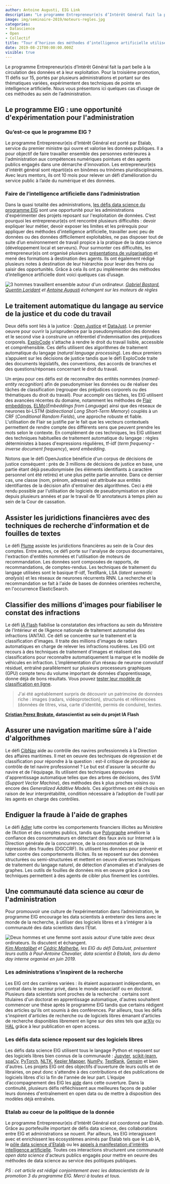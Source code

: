 ```yaml
---
author: Antoine Augusti, EIG Link
description: "Le programme Entrepreneur(e)s d’Intérêt Général fait la part belle à la circulation des données et à leur exploitation. Pour la troisième promotion, 11 défis sur 15, portés par plusieurs administrations et portant sur des thématiques variées, expérimentent des techniques de pointe en intelligence artificielle. Nous vous présentons ici quelques cas d’usage de ces méthodes au sein de l’administration."
image: img/seminaire-2019/moteurs-regles.jpg
categories:
- Datascience
- Open
- Collectif
title: "Tour d’horizon des méthodes d’intelligence artificielle utilisées dans les défis EIG 3"
date: 2019-08-21T00:00:00.000Z
visible: true
---
```


Le programme Entrepreneur(e)s d’Intérêt Général fait la part belle à la circulation des données et à leur exploitation. Pour la troisième promotion, 11 défis sur 15, portés par plusieurs administrations et portant sur des thématiques variées, expérimentent des techniques de pointe en intelligence artificielle. Nous vous présentons ici quelques cas d’usage de ces méthodes au sein de l’administration.


## Le programme EIG : une opportunité d'expérimentation pour l'administration


### Qu’est-ce que le programme EIG ? 

Le programme Entrepreneur(e)s d'Intérêt Général est porté par Etalab, service du premier ministre qui ouvre et valorise les données publiques. Il a pour objectif de faire travailler ensemble des personnes extérieures à l'administration aux compétences numériques pointues et des agents publics engagés dans une démarche d'innovation. Les entrepreneur(e)s d'intérêt général sont réparti(e)s en binômes ou trinômes pluridisciplinaires. Avec leurs mentors, ils ont 10 mois pour relever un défi d’amélioration du service public à l’aide du numérique et des données.


### Faire de l’intelligence artificielle dans l’administration 

Dans la quasi totalité des administrations, [les défis data science du programme EIG](/defis) sont une opportunité pour les administrations d'expérimenter des projets reposant sur l'exploitation de données. C’est pourquoi les entrepreneur(e)s ont rencontré plusieurs difficultés : devoir expliquer leur métier, devoir exposer les limites et les prérequis pour appliquer des méthodes d'intelligence artificielle, travailler avec peu de données ou des données difficilement exploitables, ne pas disposer tout de suite d’un environnement de travail propice à la pratique de la data science (développement local et serveurs). Pour surmonter ces difficultés, les entrepreneur(e)s ont organisé plusieurs [présentations de vulgarisation](https://speakerdeck.com/eig2018/vulgarisation-data-science) et mené des formations à destination des agents. Ils ont également rédigé plusieurs notes à destination de leur hiérarchie pour lever des freins ou saisir des opportunités. Grâce à cela ils ont pu implémenter des méthodes d’intelligence artificielle dont voici quelques cas d’usage.

![3 hommes travaillent ensemble autour d'un ordinateur.](/img/seminaire-2019/moteurs-regles.jpg) _[Gabriel Bastard](/personnes/gabriel-bastard/), [Quentin Loridant](/personnes/quentin-loridant/) et [Antoine Augusti](/personnes/antoine-augusti/) échangent sur les moteurs de règles_

## Le traitement automatique du langage au service de la justice et du code du travail

Deux défis sont liés à la justice : [Open Justice](/defis/open-justice/) et [DataJust](/defis/datajust/). Le premier oeuvre pour ouvrir la jurisprudence par la pseudonymisation des données et le second vise à construire un référentiel d'indemnisation des préjudices corporels. [ExploCode](/defis/explocode/) s'attache à rendre le droit du travail lisible, accessible et compréhensible. Ces défis utilisent des algorithmes de traitement automatique du langage (_natural language processing_). Les deux premiers s’appuient sur les décisions de justice tandis que le défi ExploCode traite des documents législatifs, des conventions, des accords de branches et des questions/réponses concernant le droit du travail.

Un enjeu pour ces défis est de reconnaître des entités nommées (_named-entity recognition_) afin de pseudonymiser les données ou de réaliser des tâches de classification (regrouper des préjudices corporels ou des thématiques du droit du travail). Pour accomplir ces tâches, les EIG utilisent des avancées récentes du domaine, notamment les méthodes de [Flair embeddings](https://github.com/zalandoresearch/flair), [ELMo](https://allennlp.org/elmo)(_Embeddings from Language_) ainsi que des réseaux de neurones bi-LSTM (_bidirectional Long Short-Term Memory_) couplés à un CRF (_Conditional Random Fields_), une approche robuste et fiable. L'utilisation de Flair se justifie par le fait que les vecteurs contextuels permettent de rendre compte des différents sens que peuvent prendre les mots selon le contexte. En complément de ces techniques, les EIG utilisent des techniques habituelles de traitement automatique du langage : règles déterministes à bases d'expressions régulières, tf-idf (_term frequency - inverse document frequency_), _word embedding_.

Notons que le défi OpenJustice bénéficie d'un corpus de décisions de justice conséquent : près de 3 millions de décisions de justice en base, une partie étant déjà pseudonymisée (les éléments identifiants à caractère personnel ont été retirés) et une plus petite partie annotée. Dans ce dernier cas, une classe (nom, prénom, adresse) est attribuée aux entités identifiantes de la décision afin d'entraîner des algorithmes. Ceci a été rendu possible par l'utilisation de logiciels de pseudonymisation en place depuis plusieurs années et par le travail de 10 annotateurs à temps plein au sein de la Cour de cassation.


## Assister les juridictions financières avec des techniques de recherche d'information et de fouilles de textes

Le défi [Plume](/defis/plume/) assiste les juridictions financières au sein de la Cour des comptes. Entre autres, ce défi porte sur l'analyse de corpus documentaires, l'extraction d'entités nommées et l'utilisation de moteurs de recommandation. Les données sont composées de rapports, de recommandations, de comptes-rendus. Les techniques de traitement du langage utilisées sont le basique tf-idf, TextRank, LSA (_latent semantic analysis_) et les réseaux de neurones récurrents RNN. La recherche et la recommandation se fait à l'aide de bases de données orientées recherche, en l'occurrence ElasticSearch.


## Classifier des millions d'images pour fiabiliser le constat des infractions

Le défi [IA Flash](/defis/ia-flash/) fiabilise la constatation des infractions au sein du Ministère de l'Intérieur et de l’Agence nationale de traitement automatisé des infractions (ANTAI). Ce défi se concentre sur le traitement et la classification d'images. Il traite des millions d'images de radars automatiques en charge de relever les infractions routières. Les EIG ont recours à des techniques de traitement d'images et réalisent des classifications pour reconnaître automatiquement la marque et le modèle de véhicules en infraction. L’implémentation d’un réseau de neurone convolutif résiduel, entraîné parallèlement sur plusieurs processeurs graphiques (GPU) compte tenu du volume important de données d’apprentissage, donne déjà de bons résultats. Vous pouvez [tester leur modèle de classification en ligne](https://iaflash.fr).

> J'ai été agréablement surpris de découvrir un patrimoine de données riche : images (radars, vidéoprotection), structurés et référencées (données de titres, visa, carte d'identité, permis de conduire), textes.

**[Cristian Perez Brokate](/personnes/cristian-perez-brokate/), datascientist au sein du projet IA Flash**

## Assurer une navigation maritime sûre à l'aide d'algorithmes

Le défi [CibNav](/defis/cibnav/) aide au contrôle des navires professionnels à la Direction des affaires maritimes. Il met en oeuvre des techniques de régression et de classification pour répondre à la question : est-il critique de procéder au contrôle de tel navire professionnel ? Le but est d'assurer la sécurité du navire et de l'équipage. Ils utilisent des techniques éprouvées d'apprentissage automatique telles que des arbres de décisions, des SVM (_Support Vector Machine_), des méthodes des k plus proches voisins ou encore des _Generalized Additive Models_. Ces algorithmes ont été choisis en raison de leur interprétabilité, condition nécessaire à l’adoption de l'outil par les agents en charge des contrôles.

## Endiguer la fraude à l'aide de graphes

Le défi [Adler](/defis/adler/) lutte contre les comportements financiers illicites au Ministère de l’Action et des comptes publics, tandis que [Polygraphe](/defis/polygraphe/) améliore la confiance des consommateurs en détectant des faux avis sur Internet à la Direction générale de la concurrence, de la consommation et de la répression des fraudes (DGCCRF). Ils utilisent les données pour prévenir et lutter contre des comportements illicites. Ils se reposent sur des données structurées ou semi-structurées et mettent en oeuvre diverses techniques de traitement du langage naturel, de détection d'anomalies et d'analyses de graphes. Les outils de fouilles de données mis en oeuvre grâce à ces techniques permettent à des agents de cibler plus finement les contrôles.


## Une communauté data science au cœur de l'administration

Pour promouvoir une culture de l’expérimentation dans l’administration, le programme EIG encourage les data scientists à entretenir des liens avec le monde de la recherche, à utiliser des logiciels libres et à s’intégrer à la communauté des data scientists dans l’Etat.

![Deux hommes et une femme sont assis autour d'une table avec deux ordinateurs. Ils discutent et échangent.](/img/datajust-pac.jpg)
_[Kim Montalibet](/personnes/kim-montalibet/) et [Cédric Malherbe](/personnes/cedric-malherbe/), les EIG du défi DataJust, présentent leurs outils à Paul-Antoine Chevalier, data scientist à Etalab, lors du demo day interne organisé en juin 2019._

### Les administrations s’inspirent de la recherche

Les EIG ont des carrières variées : ils étaient auparavant indépendants, en contrat dans le secteur privé, dans le monde associatif ou en doctorat. Plusieurs data scientists sont proches de la recherche : certains sont titulaires d'un doctorat en apprentissage automatique, d'autres souhaitent commencer une thèse après le programme EIG tandis que certains rédigent des articles qu'ils ont soumis à des conférences. Par ailleurs, tous les défis s'inspirent d'articles de recherche ou de logiciels libres émanant d'articles de recherche disponibles librement en ligne sur des sites tels que [arXiv](https://arxiv.org/) ou [HAL](https://hal.archives-ouvertes.fr/) grâce à leur publication en open access.


### Les défis data science reposent sur des logiciels libres

Les défis data science EIG utilisent tous le langage Python et reposent sur des logiciels libres bien connus de la communauté : [Jupyter](https://jupyter.org/), [scikit-learn](https://scikit-learn.org/), [spaCy](https://spacy.io/), [PyTorch](https://pytorch.org/), [NLTK](https://www.nltk.org/), [Kepler Mapper](https://kepler-mapper.scikit-tda.org/), [NumPy](https://www.numpy.org/), [TextRank](https://github.com/summanlp/textrank), [Gensim](https://radimrehurek.com/gensim/) et bien d'autres. Les projets EIG ont des objectifs d'ouverture de leurs outils et de librairies, on peut donc s'attendre à des contributions et des publications de logiciels libres d'ici la fin de l'année de leur part. L’équipe d’accompagnement des EIG les [aide](https://doc.eig-forever.org/opensource.html) dans cette ouverture. Dans la continuité, plusieurs défis réfléchissent aux meilleures façons de publier leurs données d'entraînement en open data ou de mettre à disposition des modèles déjà entraînés.


### Etalab au coeur de la politique de la donnée

Le programme Entrepreneur(e)s d'Intérêt Général est coordonné par Etalab. Grâce au portefeuille important de défis data science, des collaborations entre EIG et administrations se nouent. Par ailleurs, les EIG interagissent avec et enrichissent les écosystèmes animés par Etalab tels que le Lab IA, le [pôle data science d'Etalab](https://www.etalab.gouv.fr/datasciences-et-intelligence-artificielle) ou les [appels à manifestation d'intérêts intelligence artificielle](https://www.etalab.gouv.fr/intelligence-artificielle-decouvrez-les-15-nouveaux-projets-selectionnes). Toutes ces interactions structurent une communauté _open data science_ d'acteurs publics engagés pour mettre en oeuvre des méthodes de data science au service des politiques publiques.

*PS : cet article est rédigé conjointement avec les datascientists de la promotion 3 du programme EIG. Merci à toutes et tous.*
